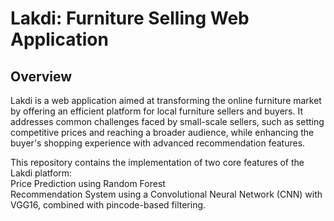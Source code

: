# Lakdi: Furniture Selling Web Application
## Overview
Lakdi is a web application aimed at transforming the online furniture market by offering an efficient platform for local furniture sellers and buyers. It addresses common challenges faced by small-scale sellers, such as setting competitive prices and reaching a broader audience, while enhancing the buyer's shopping experience with advanced recommendation features.<br>

This repository contains the implementation of two core features of the Lakdi platform:<br>
Price Prediction using Random Forest<br>
Recommendation System using a Convolutional Neural Network (CNN) with VGG16, combined with pincode-based filtering.
